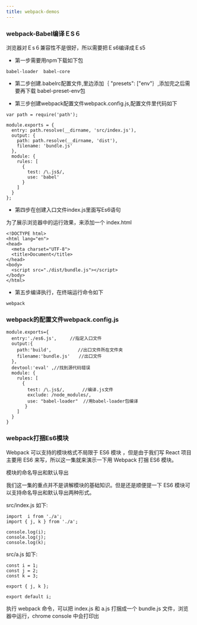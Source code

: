 ```yaml
---
title: webpack-demos
---
```


### webpack-Babel编译ＥS６

浏览器对Ｅs６兼容性不是很好，所以需要把Ｅs6编译成Ｅs5

- 第一步需要用npm下载如下包

```
babel-loader  babel-core
```
- 第二步创建.babelrc配置文件,里边添加｛ "presets": ["env"｝,添加完之后需要再下载 babel-preset-env包

- 第三步创建webpack配置文件webpack.config.js,配置文件里代码如下

```
var path = require('path');

module.exports = {
  entry: path.resolve(__dirname, 'src/index.js'),
  output: {
    path: path.resolve(__dirname, 'dist'),
    filename: 'bundle.js'
  },
  module: {
    rules: [
      {
        test: /\.js$/,
        use: 'babel'
      }
    ]
  }
};
```
- 第四步在创建入口文件index.js里面写Es6语句

为了展示浏览器中的运行效果，来添加一个 index.html

```
<!DOCTYPE html>
<html lang="en">
<head>
  <meta charset="UTF-8">
  <title>Document</title>
</head>
<body>
  <script src="./dist/bundle.js"></script>
</body>
</html>
```
- 第五步编译执行，在终端运行命令如下

```
webpack
```

### webpack的配置文件webpack.config.js

```
module.exports={
  entry:'./es6.js',　　　//指定入口文件
  output:{
    path:'build',　　　　　　//出口文件所在文件夹
    filename:'bundle.js'　　//出口文件
  },
  devtool:'eval' ,//找到源代码错误
  module: {
    rules: [
      {
        test: /\.js$/,　　　　//编译.js文件
        exclude: /node_modules/,
        use: "babel-loader"  //用babel-loader包编译
       }
    ]
  }
}

```

### webpack打捆Es6模块

Webpack 可以支持的模块格式不局限于 ES6 模块 ，但是由于我们写 React 项目主要用 ES6 来写，所以这一集就来演示一下用 Webpack 打捆 ES6 模块。

模块的命名导出和默认导出

我们这一集的重点并不是讲解模块的基础知识。但是还是顺便提一下 ES6 模块可以支持命名导出和默认导出两种形式。

src/index.js 如下:

```
import  i from './a';
import { j, k } from './a';

console.log(i);
console.log(j);
console.log(k);
```

src/a.js 如下:

```
const i = 1;
const j = 2;
const k = 3;

export { j, k };

export default i;
```
执行 webpack 命令，可以把 index.js 和 a.js 打捆成一个 bundle.js 文件，浏览器中运行，chrome console 中会打印出

